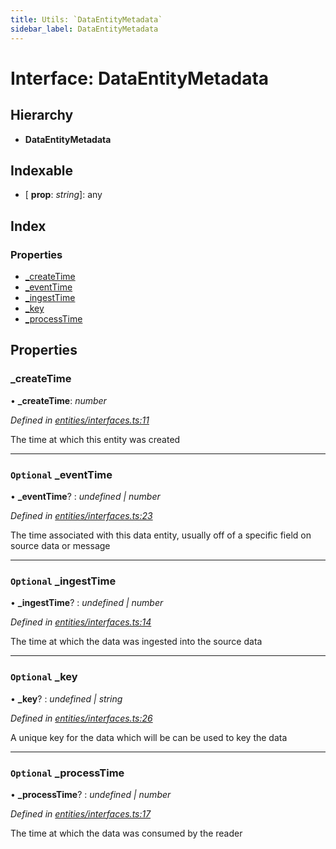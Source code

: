 ```yaml
---
title: Utils: `DataEntityMetadata`
sidebar_label: DataEntityMetadata
---
```


# Interface: DataEntityMetadata

## Hierarchy

* **DataEntityMetadata**

## Indexable

* \[ **prop**: *string*\]: any

## Index

### Properties

* [_createTime](dataentitymetadata.md#_createtime)
* [_eventTime](dataentitymetadata.md#optional-_eventtime)
* [_ingestTime](dataentitymetadata.md#optional-_ingesttime)
* [_key](dataentitymetadata.md#optional-_key)
* [_processTime](dataentitymetadata.md#optional-_processtime)

## Properties

###  _createTime

• **_createTime**: *number*

*Defined in [entities/interfaces.ts:11](https://github.com/terascope/teraslice/blob/d2d877b60/packages/utils/src/entities/interfaces.ts#L11)*

The time at which this entity was created

___

### `Optional` _eventTime

• **_eventTime**? : *undefined | number*

*Defined in [entities/interfaces.ts:23](https://github.com/terascope/teraslice/blob/d2d877b60/packages/utils/src/entities/interfaces.ts#L23)*

The time associated with this data entity,
usually off of a specific field on source data or message

___

### `Optional` _ingestTime

• **_ingestTime**? : *undefined | number*

*Defined in [entities/interfaces.ts:14](https://github.com/terascope/teraslice/blob/d2d877b60/packages/utils/src/entities/interfaces.ts#L14)*

The time at which the data was ingested into the source data

___

### `Optional` _key

• **_key**? : *undefined | string*

*Defined in [entities/interfaces.ts:26](https://github.com/terascope/teraslice/blob/d2d877b60/packages/utils/src/entities/interfaces.ts#L26)*

A unique key for the data which will be can be used to key the data

___

### `Optional` _processTime

• **_processTime**? : *undefined | number*

*Defined in [entities/interfaces.ts:17](https://github.com/terascope/teraslice/blob/d2d877b60/packages/utils/src/entities/interfaces.ts#L17)*

The time at which the data was consumed by the reader
